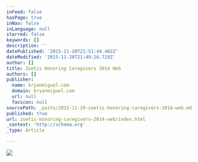 ```yaml
---
inFeed: false
hasPage: true
inNav: false
inLanguage: null
starred: false
keywords: []
description: ''
datePublished: '2015-11-20T21:51:44.402Z'
dateModified: '2015-11-20T21:49:26.729Z'
author: []
title: Zoetis Honoring Caregivers 2014 Web
authors: []
publisher:
  name: bryanmiguel.com
  domain: bryanmiguel.com
  url: null
  favicon: null
sourcePath: _posts/2015-11-20-zoetis-honoring-caregivers-2014-web.md
published: true
url: zoetis-honoring-caregivers-2014-web/index.html
_context: 'http://schema.org'
_type: Article

---
```

![](http://payload385.cargocollective.com/1/13/446053/10000257/d8bb9b6a3e5fc976bfe011ca063aa09a_670.jpg)